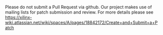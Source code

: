 Please do not submit a Pull Request via github. Our project makes use
of mailing lists for patch submission and review. For more details
please see
https://xilinx-wiki.atlassian.net/wiki/spaces/A/pages/18842172/Create+and+Submit+a+Patch
